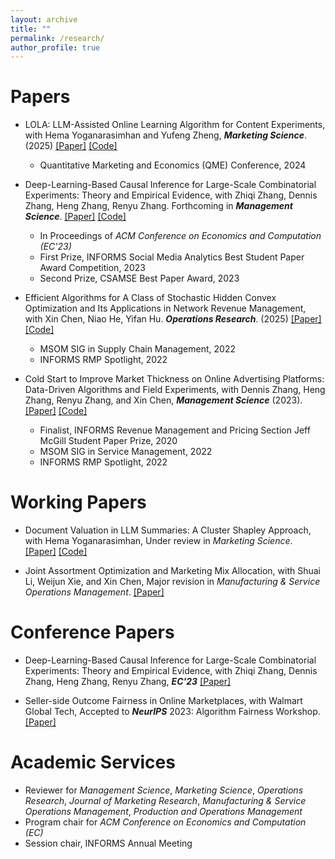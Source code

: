 ```yaml
---
layout: archive
title: ""
permalink: /research/
author_profile: true
---
```


# Papers
- LOLA: LLM-Assisted Online Learning Algorithm for Content Experiments, with Hema Yoganarasimhan and Yufeng Zheng, ***Marketing Science***. (2025) [[Paper]](https://pubsonline.informs.org/doi/abs/10.1287/mksc.2024.0990) [[Code]](https://github.com/DDDOH/LLM_News)
   -    Quantitative Marketing and Economics (QME) Conference, 2024
 
- Deep-Learning-Based Causal Inference for Large-Scale Combinatorial Experiments: Theory and Empirical Evidence, with Zhiqi Zhang, Dennis Zhang, Heng Zhang, Renyu Zhang. Forthcoming in ***Management Science***. [[Paper]](https://papers.ssrn.com/sol3/papers.cfm?abstract_id=4375327) [[Code]](https://github.com/zikunye2/deep_learning_based_causal_inference_for_combinatorial_experiments)
   -    In Proceedings of *ACM Conference on Economics and Computation (EC'23)*
   -    First Prize, INFORMS Social Media Analytics Best Student Paper Award Competition, 2023
   -    Second Prize, CSAMSE Best Paper Award, 2023
   
- Efficient Algorithms for A Class of Stochastic Hidden Convex Optimization and Its Applications in Network Revenue Management, with Xin Chen, Niao He, Yifan Hu. ***Operations Research***. (2025) [[Paper]](https://pubsonline.informs.org/doi/10.1287/opre.2022.0216) [[Code]](https://pubsonline.informs.org/doi/suppl/10.1287/opre.2022.0216)
   -    MSOM SIG in Supply Chain Management, 2022
   -    INFORMS RMP Spotlight, 2022

- Cold Start to Improve Market Thickness on Online Advertising Platforms: Data-Driven Algorithms and Field Experiments, with Dennis Zhang, Heng Zhang, Renyu Zhang, and Xin Chen, ***Management Science*** (2023). [[Paper]](https://pubsonline.informs.org/doi/10.1287/mnsc.2022.4550) [[Code]](https://github.com/zikunye2/cold_start_to_improve_market_thickness_simulation)
   -    Finalist, INFORMS Revenue Management and Pricing Section Jeff McGill Student Paper Prize, 2020
   -    MSOM SIG in Service Management, 2022
   -    INFORMS RMP Spotlight, 2022

# Working Papers
- Document Valuation in LLM Summaries: A Cluster Shapley Approach, with Hema Yoganarasimhan, Under review in *Marketing Science*. [[Paper]](https://papers.ssrn.com/sol3/papers.cfm?abstract_id=5255982) [[Code]](https://github.com/Changyzzz/Document-Valuation-in-LLM-Summaries)

- Joint Assortment Optimization and Marketing Mix Allocation, with Shuai Li, Weijun Xie, and Xin Chen, Major revision in *Manufacturing & Service Operations Management*. [[Paper]](https://papers.ssrn.com/sol3/papers.cfm?abstract_id=4961901)
  
# Conference Papers
- Deep-Learning-Based Causal Inference for Large-Scale Combinatorial Experiments: Theory and Empirical Evidence, with Zhiqi Zhang, Dennis Zhang, Heng Zhang, Renyu Zhang, ***EC'23*** [[Paper]](https://dl.acm.org/doi/10.1145/3580507.3597718)

- Seller-side Outcome Fairness in Online Marketplaces, with Walmart Global Tech, Accepted to ***NeurIPS*** 2023: Algorithm Fairness Workshop. [[Paper]](https://arxiv.org/abs/2312.03253)

  
<!--# Conference Talks
- LOLA: LLM-Assisted Online Learning Algorithm for Content Experiments
   -   ISMS 2024
   -   QME 2024
   -   WUSTL Olin 2024
   -   UW-UBC 2024
   -   MarkTech 2024
- Deep Learning Based Causal Inference for Large-Scale Combinatorial Experiments
   -    ACM EC, London. July 2023
   -    INFORMS RMP, London, UK. July 2023
   -    MSOM Conference, Montreal, CA. Jun. 2023
   -    POMS Annual Conference, Orlando, FL. May. 2023
   -    2022 Conference on Artificial Intelligence, Machine Learning, and Business Analytics, Harvard Business School. Dec. 2022
   -    INFORMS ISMS Conference, Online. Jun. 2022


- Efficient Algorithms for Minimizing Compositions of Convex Functions and Random Functions
   -    INFORMS Annual Meeting, Indianapolis, IN. Oct. 2022 
   -    MSOM SIG in SCM, Munich, Germany. Jun. 2022
   -    INFORMS RMP Spotlight Session, Online. Jun. 2022
   -    POMS Annual Conference, Online. May. 2022


- Cold Start to Improve Market Thickness
   -    MSOM SIG in Service Management, Munich, Germany. Jun. 2022
   -    INFORMS RMP Spotlight Session, Online. Jun. 2022
   -    MIW, Online. May. 2022
   -    POMS Annual Conference, Online. May. 2022
   -    Cornell ORIE Young Researcher Workshop, Ithaca, NY. Oct. 2021
   -    INFORMS Annual Meeting, Online. Oct. 2021
-->

# Academic Services
- Reviewer for *Management Science*, *Marketing Science*, *Operations Research*, *Journal of Marketing Research*, *Manufacturing & Service Operations Management*, *Production and Operations Management*
- Program chair for *ACM Conference on Economics and Computation (EC)*
- Session chair, INFORMS Annual Meeting


